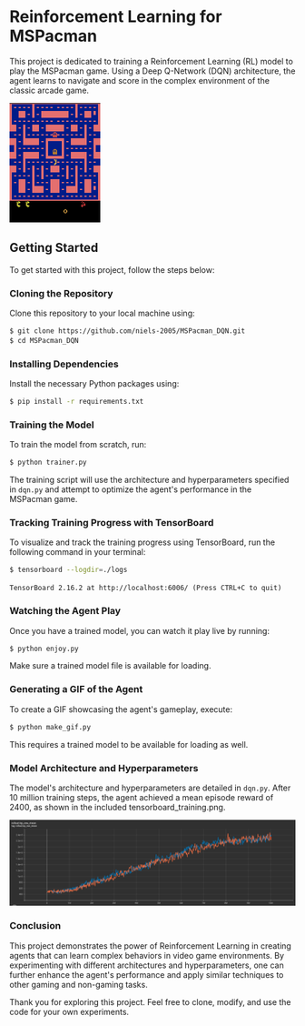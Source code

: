 # Reinforcement Learning for MSPacman

This project is dedicated to training a Reinforcement Learning (RL) model to play the MSPacman game. Using a Deep Q-Network (DQN) architecture, the agent learns to navigate and score in the complex environment of the classic arcade game.

![MSPacman Gif](mspacman.gif)


## Getting Started

To get started with this project, follow the steps below:


### Cloning the Repository

Clone this repository to your local machine using:

```sh
$ git clone https://github.com/niels-2005/MSPacman_DQN.git
$ cd MSPacman_DQN
```


### Installing Dependencies

Install the necessary Python packages using:

```sh
$ pip install -r requirements.txt
```


### Training the Model

To train the model from scratch, run:

```sh
$ python trainer.py
```

The training script will use the architecture and hyperparameters specified in `dqn.py` and attempt to optimize the agent's performance in the MSPacman game.


### Tracking Training Progress with TensorBoard

To visualize and track the training progress using TensorBoard, run the following command in your terminal:

```sh
$ tensorboard --logdir=./logs
```

`TensorBoard 2.16.2 at http://localhost:6006/ (Press CTRL+C to quit)`


### Watching the Agent Play

Once you have a trained model, you can watch it play live by running:

```sh
$ python enjoy.py
```

Make sure a trained model file is available for loading.


### Generating a GIF of the Agent

To create a GIF showcasing the agent's gameplay, execute:

```sh
$ python make_gif.py
```

This requires a trained model to be available for loading as well.


### Model Architecture and Hyperparameters

The model's architecture and hyperparameters are detailed in `dqn.py`. 
After 10 million training steps, the agent achieved a mean episode reward of 2400, as shown in the included tensorboard_training.png.

![Tensorboard Training](tensorboard_training.png)


### Conclusion

This project demonstrates the power of Reinforcement Learning in creating agents that can learn complex behaviors in video game environments. By experimenting with different architectures and hyperparameters, one can further enhance the agent's performance and apply similar techniques to other gaming and non-gaming tasks.

Thank you for exploring this project. Feel free to clone, modify, and use the code for your own experiments.